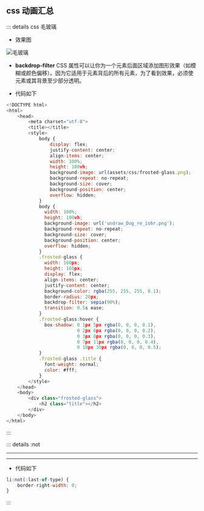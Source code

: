 ## css 动画汇总

::: details css 毛玻璃

- 效果图

![毛玻璃](/assets/css/frosted-glass.jpg)

- **backdrop-filter** CSS 属性可以让你为一个元素后面区域添加图形效果（如模糊或颜色偏移）。因为它适用于元素背后的所有元素，为了看到效果，必须使元素或其背景至少部分透明。

- 代码如下

```js
<!DOCTYPE html>
<html>
	<head>
		<meta charset="utf-8">
		<title></title>
		<style>
			body {
				display: flex;
				justify-content: center;
				align-items: center;
				width: 100%;
				height: 100vh;
				background-image: url(assets/css/frosted-glass.png);
				background-repeat: no-repeat;
				background-size: cover;
				background-position: center;
				overflow: hidden;
			}
			body {
			  width: 100%;
			  height: 100vh;
			  background-image: url('undraw_Dog_re_is6r.png');
			  background-repeat: no-repeat;
			  background-size: cover;
			  background-position: center;
			  overflow: hidden;
			}
			.frosted-glass {
			  width: 160px;
			  height: 160px;
			  display: flex;
			  align-items: center;
			  justify-content: center;
			  background-color: rgba(255, 255, 255, 0.1);
			  border-radius: 20px;
			  backdrop-filter: sepia(90%);
			  transition: 0.5s ease;
			}
			.frosted-glass:hover {
			  box-shadow: 0 1px 5px rgba(0, 0, 0, 0.1),
			              0 2px 6px rgba(0, 0, 0, 0.2),
			              0 3px 8px rgba(0, 0, 0, 0.3),
			              0 7px 11px rgba(0, 0, 0, 0.4),
			              0 10px 30px rgba(0, 0, 0, 0.5);
			}
			.frosted-glass .title {
			  font-weight: normal;
			  color: #fff;
			}
		</style>
	</head>
	<body>
		<div class="frosted-glass">
			<h2 class="title"></h2>
		</div>
	</body>
</html>
```

:::

<script setup>
	import NotComp from '../../../components/CssDemo/notComp.vue'
</script>

::: details :not
<NotComp navStatus="before" />

----------------

<NotComp navStatus="after" />

-----------------


- 代码如下
```JavaScript
li:not(:last-of-type) {
	border-right-width: 0;
}
```
:::
